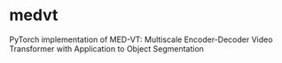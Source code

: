 # medvt
PyTorch implementation of MED-VT: Multiscale Encoder-Decoder Video Transformer with Application to Object Segmentation
